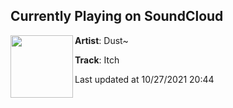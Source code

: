 ## Currently Playing on SoundCloud

[<img align="left" width="100" src="https://i1.sndcdn.com/artworks-cbgd2Y8qRvHPC4DS-PiyW9g-t500x500.jpg">](https://soundcloud.com/dustrva/itch)

**Artist**: Dust~ 

**Track**: Itch

Last updated at 10/27/2021 20:44
